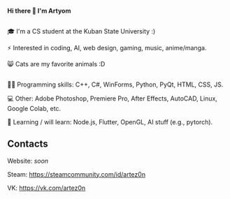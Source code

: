 **Hi there 👋 I'm Artyom**
##
🎓 I'm a CS student at the Kuban State University :)

⚡ Interested in coding, AI, web design, gaming, music, anime/manga.

😸 Cats are my favorite animals :D

##
👨‍💻 Programming skills: C++, C#, WinForms, Python, PyQt, HTML, CSS, JS.

💻 Other: Adobe Photoshop, Premiere Pro, After Effects, AutoCAD, Linux, Google Colab, etc.

📙 Learning / will learn: Node.js, Flutter, OpenGL, AI stuff (e.g., pytorch).
## Contacts
Website: _soon_

Steam: https://steamcommunity.com/id/artez0n

VK: https://vk.com/artez0n

<!--
### Hi there 👋

**ARTEZON/ARTEZON** is a ✨ _special_ ✨ repository because its `README.md` (this file) appears on your GitHub profile.

Here are some ideas to get you started:

- 🔭 I’m currently working on ...
- 🌱 I’m currently learning ...
- 👯 I’m looking to collaborate on ...
- 🤔 I’m looking for help with ...
- 💬 Ask me about ...
- 📫 How to reach me: ...
- 😄 Pronouns: ...
- ⚡ Fun fact: ...
-->
